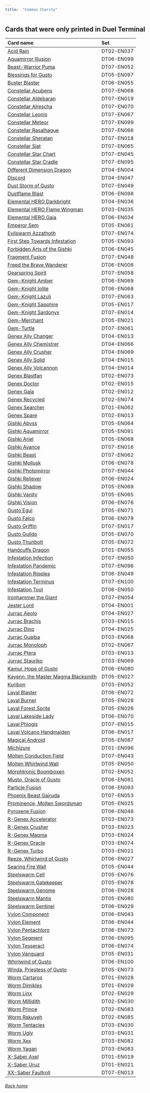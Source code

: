 ```yaml
---
title:  "Common Charity"
---
```


## Cards that were only printed in Duel Terminal


| Card name | Set |
| :-- | :-- |
| [Acid Rain](https://db.ygoprodeck.com/card/?search=Acid%20Rain) | DT02-EN037 |
| [Aquamirror Illusion](https://db.ygoprodeck.com/card/?search=Aquamirror%20Illusion) | DT06-EN099 |
| [Beast-Warrior Puma](https://db.ygoprodeck.com/card/?search=Beast-Warrior%20Puma) | DT07-EN052 |
| [Blessings for Gusto](https://db.ygoprodeck.com/card/?search=Blessings%20for%20Gusto) | DT05-EN097 |
| [Buster Blaster](https://db.ygoprodeck.com/card/?search=Buster%20Blaster) | DT06-EN055 |
| [Constellar Acubens](https://db.ygoprodeck.com/card/?search=Constellar%20Acubens) | DT07-EN068 |
| [Constellar Aldebaran](https://db.ygoprodeck.com/card/?search=Constellar%20Aldebaran) | DT07-EN019 |
| [Constellar Alrescha](https://db.ygoprodeck.com/card/?search=Constellar%20Alrescha) | DT07-EN070 |
| [Constellar Leonis](https://db.ygoprodeck.com/card/?search=Constellar%20Leonis) | DT07-EN067 |
| [Constellar Meteor](https://db.ygoprodeck.com/card/?search=Constellar%20Meteor) | DT07-EN099 |
| [Constellar Rasalhague](https://db.ygoprodeck.com/card/?search=Constellar%20Rasalhague) | DT07-EN066 |
| [Constellar Sheratan](https://db.ygoprodeck.com/card/?search=Constellar%20Sheratan) | DT07-EN018 |
| [Constellar Siat](https://db.ygoprodeck.com/card/?search=Constellar%20Siat) | DT07-EN065 |
| [Constellar Star Chart](https://db.ygoprodeck.com/card/?search=Constellar%20Star%20Chart) | DT07-EN045 |
| [Constellar Star Cradle](https://db.ygoprodeck.com/card/?search=Constellar%20Star%20Cradle) | DT07-EN095 |
| [Different Dimension Dragon](https://db.ygoprodeck.com/card/?search=Different%20Dimension%20Dragon) | DT04-EN004 |
| [Discord](https://db.ygoprodeck.com/card/?search=Discord) | DT04-EN047 |
| [Dust Storm of Gusto](https://db.ygoprodeck.com/card/?search=Dust%20Storm%20of%20Gusto) | DT07-EN049 |
| [Dustflame Blast](https://db.ygoprodeck.com/card/?search=Dustflame%20Blast) | DT06-EN098 |
| [Elemental HERO Darkbright](https://db.ygoprodeck.com/card/?search=Elemental%20HERO%20Darkbright) | DT04-EN036 |
| [Elemental HERO Flame Wingman](https://db.ygoprodeck.com/card/?search=Elemental%20HERO%20Flame%20Wingman) | DT03-EN035 |
| [Elemental HERO Gaia](https://db.ygoprodeck.com/card/?search=Elemental%20HERO%20Gaia) | DT06-EN034 |
| [Emperor Sem](https://db.ygoprodeck.com/card/?search=Emperor%20Sem) | DT05-EN061 |
| [Evilswarm Azzathoth](https://db.ygoprodeck.com/card/?search=Evilswarm%20Azzathoth) | DT07-EN074 |
| [First Step Towards Infestation](https://db.ygoprodeck.com/card/?search=First%20Step%20Towards%20Infestation) | DT05-EN093 |
| [Forbidden Arts of the Gishki](https://db.ygoprodeck.com/card/?search=Forbidden%20Arts%20of%20the%20Gishki) | DT06-EN045 |
| [Fragment Fusion](https://db.ygoprodeck.com/card/?search=Fragment%20Fusion) | DT07-EN048 |
| [Freed the Brave Wanderer](https://db.ygoprodeck.com/card/?search=Freed%20the%20Brave%20Wanderer) | DT06-EN006 |
| [Gearspring Spirit](https://db.ygoprodeck.com/card/?search=Gearspring%20Spirit) | DT07-EN058 |
| [Gem-Knight Amber](https://db.ygoprodeck.com/card/?search=Gem-Knight%20Amber) | DT06-EN069 |
| [Gem-Knight Iolite](https://db.ygoprodeck.com/card/?search=Gem-Knight%20Iolite) | DT06-EN068 |
| [Gem-Knight Lazuli](https://db.ygoprodeck.com/card/?search=Gem-Knight%20Lazuli) | DT07-EN063 |
| [Gem-Knight Sapphire](https://db.ygoprodeck.com/card/?search=Gem-Knight%20Sapphire) | DT05-EN017 |
| [Gem-Knight Sardonyx](https://db.ygoprodeck.com/card/?search=Gem-Knight%20Sardonyx) | DT07-EN014 |
| [Gem-Merchant](https://db.ygoprodeck.com/card/?search=Gem-Merchant) | DT05-EN021 |
| [Gem-Turtle](https://db.ygoprodeck.com/card/?search=Gem-Turtle) | DT07-EN061 |
| [Genex Ally Changer](https://db.ygoprodeck.com/card/?search=Genex%20Ally%20Changer) | DT04-EN013 |
| [Genex Ally Chemistrer](https://db.ygoprodeck.com/card/?search=Genex%20Ally%20Chemistrer) | DT04-EN066 |
| [Genex Ally Crusher](https://db.ygoprodeck.com/card/?search=Genex%20Ally%20Crusher) | DT04-EN069 |
| [Genex Ally Solid](https://db.ygoprodeck.com/card/?search=Genex%20Ally%20Solid) | DT04-EN015 |
| [Genex Ally Volcannon](https://db.ygoprodeck.com/card/?search=Genex%20Ally%20Volcannon) | DT04-EN014 |
| [Genex Blastfan](https://db.ygoprodeck.com/card/?search=Genex%20Blastfan) | DT02-EN073 |
| [Genex Doctor](https://db.ygoprodeck.com/card/?search=Genex%20Doctor) | DT02-EN015 |
| [Genex Gaia](https://db.ygoprodeck.com/card/?search=Genex%20Gaia) | DT02-EN012 |
| [Genex Recycled](https://db.ygoprodeck.com/card/?search=Genex%20Recycled) | DT02-EN074 |
| [Genex Searcher](https://db.ygoprodeck.com/card/?search=Genex%20Searcher) | DT01-EN062 |
| [Genex Spare](https://db.ygoprodeck.com/card/?search=Genex%20Spare) | DT02-EN013 |
| [Gishki Abyss](https://db.ygoprodeck.com/card/?search=Gishki%20Abyss) | DT05-EN064 |
| [Gishki Aquamirror](https://db.ygoprodeck.com/card/?search=Gishki%20Aquamirror) | DT05-EN091 |
| [Gishki Ariel](https://db.ygoprodeck.com/card/?search=Gishki%20Ariel) | DT05-EN068 |
| [Gishki Avance](https://db.ygoprodeck.com/card/?search=Gishki%20Avance) | DT07-EN016 |
| [Gishki Beast](https://db.ygoprodeck.com/card/?search=Gishki%20Beast) | DT07-EN062 |
| [Gishki Mollusk](https://db.ygoprodeck.com/card/?search=Gishki%20Mollusk) | DT06-EN078 |
| [Gishki Photomirror](https://db.ygoprodeck.com/card/?search=Gishki%20Photomirror) | DT07-EN044 |
| [Gishki Reliever](https://db.ygoprodeck.com/card/?search=Gishki%20Reliever) | DT06-EN024 |
| [Gishki Shadow](https://db.ygoprodeck.com/card/?search=Gishki%20Shadow) | DT05-EN069 |
| [Gishki Vanity](https://db.ygoprodeck.com/card/?search=Gishki%20Vanity) | DT05-EN065 |
| [Gishki Vision](https://db.ygoprodeck.com/card/?search=Gishki%20Vision) | DT06-EN076 |
| [Gusto Egul](https://db.ygoprodeck.com/card/?search=Gusto%20Egul) | DT05-EN071 |
| [Gusto Falco](https://db.ygoprodeck.com/card/?search=Gusto%20Falco) | DT06-EN079 |
| [Gusto Griffin](https://db.ygoprodeck.com/card/?search=Gusto%20Griffin) | DT07-EN017 |
| [Gusto Gulldo](https://db.ygoprodeck.com/card/?search=Gusto%20Gulldo) | DT05-EN070 |
| [Gusto Thunbolt](https://db.ygoprodeck.com/card/?search=Gusto%20Thunbolt) | DT05-EN072 |
| [Handcuffs Dragon](https://db.ygoprodeck.com/card/?search=Handcuffs%20Dragon) | DT01-EN055 |
| [Infestation Infection](https://db.ygoprodeck.com/card/?search=Infestation%20Infection) | DT07-EN050 |
| [Infestation Pandemic](https://db.ygoprodeck.com/card/?search=Infestation%20Pandemic) | DT07-EN096 |
| [Infestation Ripples](https://db.ygoprodeck.com/card/?search=Infestation%20Ripples) | DT06-EN049 |
| [Infestation Terminus](https://db.ygoprodeck.com/card/?search=Infestation%20Terminus) | DT07-EN100 |
| [Infestation Tool](https://db.ygoprodeck.com/card/?search=Infestation%20Tool) | DT06-EN050 |
| [Ironhammer the Giant](https://db.ygoprodeck.com/card/?search=Ironhammer%20the%20Giant) | DT07-EN054 |
| [Jester Lord](https://db.ygoprodeck.com/card/?search=Jester%20Lord) | DT04-EN001 |
| [Jurrac Aeolo](https://db.ygoprodeck.com/card/?search=Jurrac%20Aeolo) | DT04-EN027 |
| [Jurrac Brachis](https://db.ygoprodeck.com/card/?search=Jurrac%20Brachis) | DT03-EN015 |
| [Jurrac Dino](https://db.ygoprodeck.com/card/?search=Jurrac%20Dino) | DT04-EN025 |
| [Jurrac Guaiba](https://db.ygoprodeck.com/card/?search=Jurrac%20Guaiba) | DT03-EN068 |
| [Jurrac Monoloph](https://db.ygoprodeck.com/card/?search=Jurrac%20Monoloph) | DT02-EN067 |
| [Jurrac Ptera](https://db.ygoprodeck.com/card/?search=Jurrac%20Ptera) | DT03-EN013 |
| [Jurrac Stauriko](https://db.ygoprodeck.com/card/?search=Jurrac%20Stauriko) | DT03-EN069 |
| [Kamui, Hope of Gusto](https://db.ygoprodeck.com/card/?search=Kamui,%20Hope%20of%20Gusto) | DT06-EN080 |
| [Kayenn, the Master Magma Blacksmith](https://db.ygoprodeck.com/card/?search=Kayenn,%20the%20Master%20Magma%20Blacksmith) | DT05-EN027 |
| [Kuribon](https://db.ygoprodeck.com/card/?search=Kuribon) | DT03-EN052 |
| [Laval Blaster](https://db.ygoprodeck.com/card/?search=Laval%20Blaster) | DT06-EN072 |
| [Laval Burner](https://db.ygoprodeck.com/card/?search=Laval%20Burner) | DT05-EN028 |
| [Laval Forest Sprite](https://db.ygoprodeck.com/card/?search=Laval%20Forest%20Sprite) | DT05-EN026 |
| [Laval Lakeside Lady](https://db.ygoprodeck.com/card/?search=Laval%20Lakeside%20Lady) | DT06-EN070 |
| [Laval Phlogis](https://db.ygoprodeck.com/card/?search=Laval%20Phlogis) | DT07-EN015 |
| [Laval Volcano Handmaiden](https://db.ygoprodeck.com/card/?search=Laval%20Volcano%20Handmaiden) | DT06-EN017 |
| [Magical Android](https://db.ygoprodeck.com/card/?search=Magical%20Android) | DT05-EN087 |
| [Michizure](https://db.ygoprodeck.com/card/?search=Michizure) | DT01-EN096 |
| [Molten Conduction Field](https://db.ygoprodeck.com/card/?search=Molten%20Conduction%20Field) | DT07-EN043 |
| [Molten Whirlwind Wall](https://db.ygoprodeck.com/card/?search=Molten%20Whirlwind%20Wall) | DT05-EN050 |
| [Morphtronic Boomboxen](https://db.ygoprodeck.com/card/?search=Morphtronic%20Boomboxen) | DT02-EN052 |
| [Musto, Oracle of Gusto](https://db.ygoprodeck.com/card/?search=Musto,%20Oracle%20of%20Gusto) | DT06-EN081 |
| [Particle Fusion](https://db.ygoprodeck.com/card/?search=Particle%20Fusion) | DT06-EN093 |
| [Phoenix Beast Gairuda](https://db.ygoprodeck.com/card/?search=Phoenix%20Beast%20Gairuda) | DT07-EN053 |
| [Prominence, Molten Swordsman](https://db.ygoprodeck.com/card/?search=Prominence,%20Molten%20Swordsman) | DT05-EN025 |
| [Pyroxene Fusion](https://db.ygoprodeck.com/card/?search=Pyroxene%20Fusion) | DT06-EN048 |
| [R-Genex Accelerator](https://db.ygoprodeck.com/card/?search=R-Genex%20Accelerator) | DT03-EN073 |
| [R-Genex Crusher](https://db.ygoprodeck.com/card/?search=R-Genex%20Crusher) | DT03-EN023 |
| [R-Genex Magma](https://db.ygoprodeck.com/card/?search=R-Genex%20Magma) | DT03-EN024 |
| [R-Genex Oracle](https://db.ygoprodeck.com/card/?search=R-Genex%20Oracle) | DT03-EN074 |
| [R-Genex Turbo](https://db.ygoprodeck.com/card/?search=R-Genex%20Turbo) | DT03-EN021 |
| [Reeze, Whirlwind of Gusto](https://db.ygoprodeck.com/card/?search=Reeze,%20Whirlwind%20of%20Gusto) | DT06-EN027 |
| [Searing Fire Wall](https://db.ygoprodeck.com/card/?search=Searing%20Fire%20Wall) | DT05-EN044 |
| [Steelswarm Cell](https://db.ygoprodeck.com/card/?search=Steelswarm%20Cell) | DT05-EN076 |
| [Steelswarm Gatekeeper](https://db.ygoprodeck.com/card/?search=Steelswarm%20Gatekeeper) | DT05-EN078 |
| [Steelswarm Genome](https://db.ygoprodeck.com/card/?search=Steelswarm%20Genome) | DT06-EN028 |
| [Steelswarm Mantis](https://db.ygoprodeck.com/card/?search=Steelswarm%20Mantis) | DT05-EN080 |
| [Steelswarm Sentinel](https://db.ygoprodeck.com/card/?search=Steelswarm%20Sentinel) | DT06-EN029 |
| [Vylon Component](https://db.ygoprodeck.com/card/?search=Vylon%20Component) | DT06-EN043 |
| [Vylon Element](https://db.ygoprodeck.com/card/?search=Vylon%20Element) | DT06-EN044 |
| [Vylon Pentachloro](https://db.ygoprodeck.com/card/?search=Vylon%20Pentachloro) | DT06-EN073 |
| [Vylon Segment](https://db.ygoprodeck.com/card/?search=Vylon%20Segment) | DT06-EN095 |
| [Vylon Tesseract](https://db.ygoprodeck.com/card/?search=Vylon%20Tesseract) | DT06-EN074 |
| [Vylon Vanguard](https://db.ygoprodeck.com/card/?search=Vylon%20Vanguard) | DT05-EN031 |
| [Whirlwind of Gusto](https://db.ygoprodeck.com/card/?search=Whirlwind%20of%20Gusto) | DT06-EN100 |
| [Winda, Priestess of Gusto](https://db.ygoprodeck.com/card/?search=Winda,%20Priestess%20of%20Gusto) | DT05-EN073 |
| [Worm Cartaros](https://db.ygoprodeck.com/card/?search=Worm%20Cartaros) | DT01-EN028 |
| [Worm Dimikles](https://db.ygoprodeck.com/card/?search=Worm%20Dimikles) | DT01-EN029 |
| [Worm Linx](https://db.ygoprodeck.com/card/?search=Worm%20Linx) | DT02-EN029 |
| [Worm Millidith](https://db.ygoprodeck.com/card/?search=Worm%20Millidith) | DT02-EN030 |
| [Worm Prince](https://db.ygoprodeck.com/card/?search=Worm%20Prince) | DT02-EN083 |
| [Worm Rakuyeh](https://db.ygoprodeck.com/card/?search=Worm%20Rakuyeh) | DT02-EN085 |
| [Worm Tentacles](https://db.ygoprodeck.com/card/?search=Worm%20Tentacles) | DT03-EN030 |
| [Worm Ugly](https://db.ygoprodeck.com/card/?search=Worm%20Ugly) | DT03-EN031 |
| [Worm Xex](https://db.ygoprodeck.com/card/?search=Worm%20Xex) | DT03-EN082 |
| [Worm Yagan](https://db.ygoprodeck.com/card/?search=Worm%20Yagan) | DT03-EN083 |
| [X-Saber Axel](https://db.ygoprodeck.com/card/?search=X-Saber%20Axel) | DT01-EN019 |
| [X-Saber Uruz](https://db.ygoprodeck.com/card/?search=X-Saber%20Uruz) | DT01-EN021 |
| [XX-Saber Faultroll](https://db.ygoprodeck.com/card/?search=XX-Saber%20Faultroll) | DT07-EN013 |

###### [Back home](index)